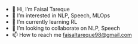 - 👋 Hi, I’m Faisal Tareque
- 👀 I’m interested in NLP, Speech, MLOps
- 🌱 I’m currently learning RL
- 💞️ I’m looking to collaborate on NLP, Speech
- 📫 How to reach me faisaltareque98@gmail.com

<!---
faisaltareque/faisaltareque is a ✨ special ✨ repository because its `README.md` (this file) appears on your GitHub profile.
You can click the Preview link to take a look at your changes.
--->
